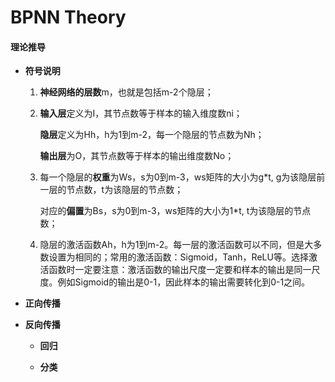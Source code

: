 # BPNN Theory
 
#### 理论推导

+ **符号说明**

    1. **神经网络的层数**m，也就是包括m-2个隐层；
    2. **输入层**定义为I，其节点数等于样本的输入维度数ni；
    
       **隐层**定义为Hh，h为1到m-2，每一个隐层的节点数为Nh；
       
       **输出层**为O，其节点数等于样本的输出维度数No；
       
    3. 每一个隐层的**权重**为Ws，s为0到m-3，ws矩阵的大小为g\*t, g为该隐层前一层的节点数，t为该隐层的节点数；
    
       对应的**偏置**为Bs，s为0到m-3，ws矩阵的大小为1\*t, t为该隐层的节点数；
    
    4. 隐层的激活函数Ah，h为1到m-2。每一层的激活函数可以不同，但是大多数设置为相同的；常用的激活函数：Sigmoid，Tanh，ReLU等。选择激活函数时一定要注意：激活函数的输出尺度一定要和样本的输出是同一尺度。例如Sigmoid的输出是0-1，因此样本的输出需要转化到0-1之间。



+ **正向传播**



+ **反向传播**


    + **回归**
    

    + **分类**

 

 
 
  
